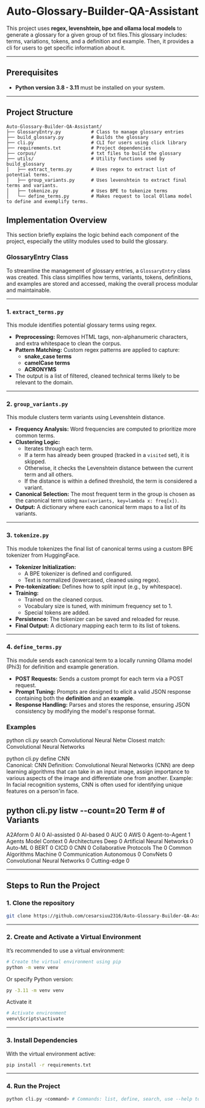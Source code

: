 # **Auto-Glossary-Builder-QA-Assistant**

This project uses **regex, levenshtein, bpe and ollama local models** to generate a glossary for a given group of txt files.This glossary includes: terms, variations, tokens, and a definition and example. Then, it provides a cli for users to get specific information about it.

---

## **Prerequisites**

- **Python version 3.8 - 3.11** must be installed on your system.

---

## **Project Structure**

```
Auto-Glossary-Builder-QA-Assistant/
├── GlossaryEntry.py           # Class to manage glossary entries 
├── build_glossary.py          # Builds the glossary
├── cli.py                     # CLI for users using click library
├── requirements.txt           # Project dependencies
├── corpus/                    # txt files to build the glossary
├── utils/                     # Utility functions used by build_glossary
│   ├── extract_terms.py       # Uses regex to extract list of potential terms.
│   ├── group_variants.py      # Uses levenshtein to extract final terms and variants.
│   ├── tokenize.py            # Uses BPE to tokenize terms
│   └── define_terms.py        # Makes request to local Ollama model to define and exemplify terms.
```

## **Implementation Overview**

This section briefly explains the logic behind each component of the project, especially the utility modules used to build the glossary.

### **GlossaryEntry Class**
To streamline the management of glossary entries, a `GlossaryEntry` class was created. This class simplifies how terms, variants, tokens, definitions, and examples are stored and accessed, making the overall process modular and maintainable.

---

### **1. `extract_terms.py`**
This module identifies potential glossary terms using regex.
- **Preprocessing:** Removes HTML tags, non-alphanumeric characters, and extra whitespace to clean the corpus.
- **Pattern Matching:** Custom regex patterns are applied to capture:
  - **snake_case terms**
  - **camelCase terms**
  - **ACRONYMS**
- The output is a list of filtered, cleaned technical terms likely to be relevant to the domain.

---

### **2. `group_variants.py`**
This module clusters term variants using Levenshtein distance.
- **Frequency Analysis:** Word frequencies are computed to prioritize more common terms.
- **Clustering Logic:**
  - Iterates through each term.
  - If a term has already been grouped (tracked in a `visited` set), it is skipped.
  - Otherwise, it checks the Levenshtein distance between the current term and all others.
  - If the distance is within a defined threshold, the term is considered a variant.
- **Canonical Selection:** The most frequent term in the group is chosen as the canonical term using `max(variants, key=lambda x: freq[x])`.
- **Output:** A dictionary where each canonical term maps to a list of its variants.

---

### **3. `tokenize.py`**
This module tokenizes the final list of canonical terms using a custom BPE tokenizer from HuggingFace.
- **Tokenizer Initialization:**
  - A BPE tokenizer is defined and configured.
  - Text is normalized (lowercased, cleaned using regex).
- **Pre-tokenization:** Defines how to split input (e.g., by whitespace).
- **Training:**
  - Trained on the cleaned corpus.
  - Vocabulary size is tuned, with minimum frequency set to 1.
  - Special tokens are added.
- **Persistence:** The tokenizer can be saved and reloaded for reuse.
- **Final Output:** A dictionary mapping each term to its list of tokens.

---

### **4. `define_terms.py`**
This module sends each canonical term to a locally running Ollama model (Phi3) for definition and example generation.
- **POST Requests:** Sends a custom prompt for each term via a POST request.
- **Prompt Tuning:** Prompts are designed to elicit a valid JSON response containing both the **definition** and an **example**.
- **Response Handling:** Parses and stores the response, ensuring JSON consistency by modifying the model's response format.

### **Examples**

python cli.py search Convolutional Neural Netw
Closest match: Convolutional Neural Networks

python cli.py define CNN                 
Canonical: CNN
Definition: Convolutional Neural Networks (CNN) are deep learning algorithms that can take in an input image, assign importance to various aspects of the image and differentiate one from another.
Example: In facial recognition systems, CNN is often used for identifying unique features on a person'in face.

python cli.py listw --count=20
Term                                          # of Variants
------------------------------------------------------------
A2Aform                                       0
AI                                            0
AI-assisted                                   0
AI-based                                      0
AUC                                           0
AWS                                           0
Agent-to-Agent                                1
Agents Model Context                          0
Architectures Deep                            0
Artificial Neural Networks                    0
Auto-ML                                       0
BERT                                          0
CICD                                          0
CNN                                           0
Collaborative Protocols The                   0
Common Algorithms Machine                     0
Communication Autonomous                      0
ConvNets                                      0
Convolutional Neural Networks                 0
Cutting-edge                                  0

---

## **Steps to Run the Project**

### 1. Clone the repository

```bash
git clone https://github.com/cesarsiuu2316/Auto-Glossary-Builder-QA-Assistant.git
```

---

### 2. Create and Activate a Virtual Environment

It’s recommended to use a virtual environment:

```bash
# Create the virtual environment using pip
python -m venv venv
```

Or specify Python version:

```bash
py -3.11 -m venv venv
```

Activate it 

```bash
# Activate environment
venv\Scripts\activate
```

---

### 3. Install Dependencies

With the virtual environment active:

```bash
pip install -r requirements.txt
```

---

### 4. Run the Project

```bash
python cli.py <command> # Commands: list, define, search, use --help to get more information
```